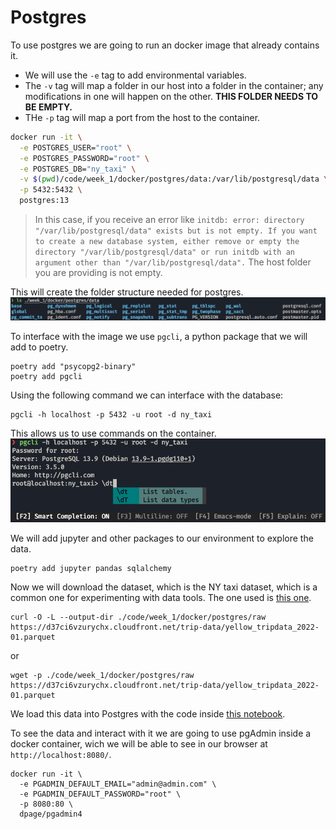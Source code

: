 

# Postgres
To use postgres we are going to run an docker image that already contains it.

* We will use the `-e` tag to add environmental variables.
* The `-v` tag will map a folder in our host into a folder in the container; any modifications in one will happen on the other. **THIS FOLDER NEEDS TO BE EMPTY.**
* THe `-p` tag will map a port from the host to the container.

```bash
docker run -it \
  -e POSTGRES_USER="root" \
  -e POSTGRES_PASSWORD="root" \
  -e POSTGRES_DB="ny_taxi" \
  -v $(pwd)/code/week_1/docker/postgres/data:/var/lib/postgresql/data \
  -p 5432:5432 \
  postgres:13
```

> In this case, if you receive an error like `initdb: error: directory "/var/lib/postgresql/data" exists but is not empty.
If you want to create a new database system, either remove or empty the directory "/var/lib/postgresql/data" or run initdb with an argument other than "/var/lib/postgresql/data".`
The host folder you are providing is not empty.

This will create the folder structure needed for postgres.
![postgres-folder](images/postgres-folder.png)

To interface with the image we use `pgcli`, a python package that we will add to poetry.
```properties
poetry add "psycopg2-binary"
poetry add pgcli
```
Using the following command we can interface with the database:
```properties
pgcli -h localhost -p 5432 -u root -d ny_taxi
```
This allows us to use commands on the container.
![postgres-cli](images/postgres-cli.png)

We will add jupyter and other packages to our environment to explore the data.
```properties
poetry add jupyter pandas sqlalchemy
```

Now we will download the dataset, which is the NY taxi dataset, which is a common one for experimenting with data tools. The one used is [this one](https://d37ci6vzurychx.cloudfront.net/trip-data/yellow_tripdata_2022-01.parquet).

```properties
curl -O -L --output-dir ./code/week_1/docker/postgres/raw https://d37ci6vzurychx.cloudfront.net/trip-data/yellow_tripdata_2022-01.parquet
```
or
```properties
wget -p ./code/week_1/docker/postgres/raw https://d37ci6vzurychx.cloudfront.net/trip-data/yellow_tripdata_2022-01.parquet
```

We load this data into Postgres with the code inside [this notebook](../../code/week_1/docker/postgres/data_to_postgres.ipynb).

To see the data and interact with it we are going to use pgAdmin inside a docker container, wich we will be able to see in our browser at `http://localhost:8080/`.

```properties
docker run -it \
  -e PGADMIN_DEFAULT_EMAIL="admin@admin.com" \
  -e PGADMIN_DEFAULT_PASSWORD="root" \
  -p 8080:80 \
  dpage/pgadmin4
```